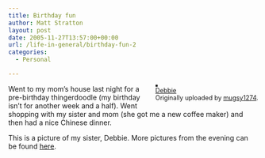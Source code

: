 ```yaml
---
title: Birthday fun
author: Matt Stratton
layout: post
date: 2005-11-27T13:57:00+00:00
url: /life-in-general/birthday-fun-2
categories:
  - Personal

---
```

<div style="float:right;margin-left:10px;margin-bottom:10px;">
  <a href="http://www.flickr.com/photos/mugsy/67555681/" title="photo sharing"><img src="http://static.flickr.com/27/67555681_e1ec97cf6f_m.jpg" alt="" style="border:solid 2px #000000;" /></a> <br /> <span style="font-size:.9em;margin-top:0;"> <a href="http://www.flickr.com/photos/mugsy/67555681/">Debbie</a> <br /> Originally uploaded by <a href="http://www.flickr.com/people/mugsy/">mugsy1274</a>. </span>
</div>

Went to my mom&#8217;s house last night for a pre-birthday thingerdoodle (my birthday isn&#8217;t for another week and a half). Went shopping with my sister and mom (she got me a new coffee maker) and then had a nice Chinese dinner.

This is a picture of my sister, Debbie. More pictures from the evening can be found [here][1].

 [1]: http://www.flickr.com/photos/mugsy/sets/1457712/